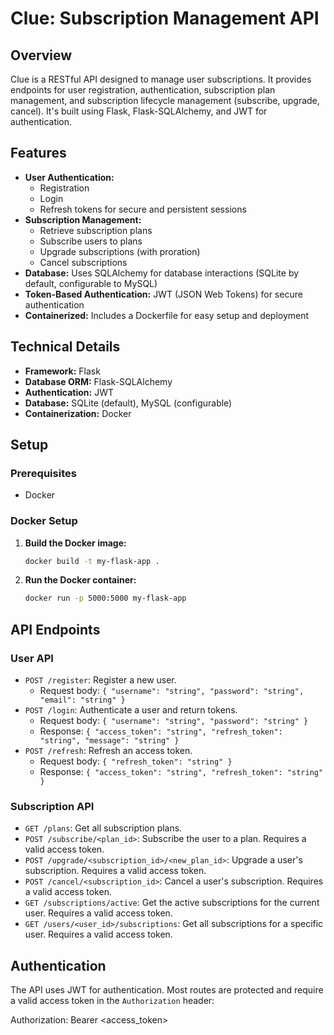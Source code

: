 # Clue: Subscription Management API

## Overview

Clue is a RESTful API designed to manage user subscriptions. It provides endpoints for user registration, authentication, subscription plan management, and subscription lifecycle management (subscribe, upgrade, cancel).  It's built using Flask, Flask-SQLAlchemy, and JWT for authentication.

## Features

* **User Authentication:**
    * Registration
    * Login
    * Refresh tokens for secure and persistent sessions
* **Subscription Management:**
    * Retrieve subscription plans
    * Subscribe users to plans
    * Upgrade subscriptions (with proration)
    * Cancel subscriptions
* **Database:** Uses SQLAlchemy for database interactions (SQLite by default, configurable to MySQL)
* **Token-Based Authentication:** JWT (JSON Web Tokens) for secure authentication
* **Containerized:** Includes a Dockerfile for easy setup and deployment

## Technical Details

* **Framework:** Flask
* **Database ORM:** Flask-SQLAlchemy
* **Authentication:** JWT
* **Database:** SQLite (default), MySQL (configurable)
* **Containerization:** Docker

## Setup

### Prerequisites

* Docker

### Docker Setup

1.  **Build the Docker image:**

    ```bash
    docker build -t my-flask-app .
    ```

2.  **Run the Docker container:**

    ```bash
    docker run -p 5000:5000 my-flask-app
    ```

## API Endpoints

### User API

* `POST /register`: Register a new user.
    * Request body: `{ "username": "string", "password": "string", "email": "string" }`
* `POST /login`: Authenticate a user and return tokens.
    * Request body: `{ "username": "string", "password": "string" }`
    * Response: `{ "access_token": "string", "refresh_token": "string", "message": "string" }`
* `POST /refresh`: Refresh an access token.
    * Request body: `{ "refresh_token": "string" }`
    * Response: `{ "access_token": "string", "refresh_token": "string" }`

### Subscription API

* `GET /plans`: Get all subscription plans.
* `POST /subscribe/<plan_id>`: Subscribe the user to a plan. Requires a valid access token.
* `POST /upgrade/<subscription_id>/<new_plan_id>`: Upgrade a user's subscription. Requires a valid access token.
* `POST /cancel/<subscription_id>`: Cancel a user's subscription. Requires a valid access token.
* `GET /subscriptions/active`: Get the active subscriptions for the current user. Requires a valid access token.
* `GET /users/<user_id>/subscriptions`: Get all subscriptions for a specific user. Requires a valid access token.

## Authentication

The API uses JWT for authentication. Most routes are protected and require a valid access token in the `Authorization` header:


Authorization: Bearer <access_token>

